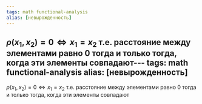 ```yaml
---
tags: math functional-analysis
alias: [невырожденность]
---
```

$\rho(x_{1},x_{2})=0 \Leftrightarrow x_{1}=x_{2}$
т.е. расстояние между элементами равно 0 тогда и только тогда, когда эти элементы совпадают                                                                                     ---
tags: math functional-analysis
alias: [невырожденность]
---
$\rho(x_{1},x_{2})=0 \Leftrightarrow x_{1}=x_{2}$
т.е. расстояние между элементами равно 0 тогда и только тогда, когда эти элементы совпадают